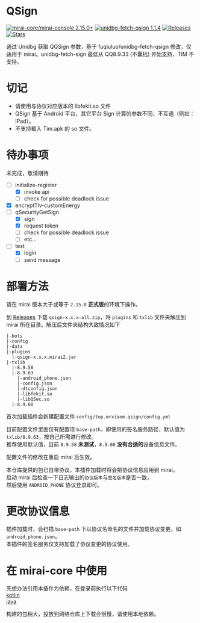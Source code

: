 # QSign

[![mirai-core/mirai-console 2.15.0+](https://img.shields.io/badge/mirai--core/mirai--console-2.15.0+-green)](https://github.com/mamoe/mirai)
[![unidbg-fetch-qsign 1.1.4](https://img.shields.io/badge/unidbg--fetch--qsign-1.1.4-yellowgreen)](https://github.com/fuqiuluo/unidbg-fetch-qsign)
[![Releases](https://img.shields.io/github/downloads/MrXiaoM/unidbg-fetch-qsign/total?label=%E4%B8%8B%E8%BD%BD%E9%87%8F&logo=github)](https://github.com/MrXiaoM/unidbg-fetch-qsign/releases)
[![Stars](https://img.shields.io/github/stars/MrXiaoM/unidbg-fetch-qsign?label=%E6%A0%87%E6%98%9F&logo=github)](https://github.com/MrXiaoM/unidbg-fetch-qsign/stargazers)

通过 Unidbg 获取 QQSign 参数，基于 fuqiuluo/unidbg-fetch-qsign 修改，仅适用于 mirai。unidbg-fetch-sign 最低从 QQ8.9.33 (不囊括) 开始支持，TIM 不支持。

# 切记

 - 请使用与协议对应版本的 libfekit.so 文件
 - QSign 基于 Android 平台，其它平台 Sign 计算的参数不同，不互通（例如：IPad）。
 - 不支持载入 Tim.apk 的 so 文件。

# 待办事项

未完成，敬请期待

- [ ] initialize-register
  - [x] invoke api
  - [ ] check for possible deadlock issue
- [x] encryptTlv-customEnergy
- [ ] qSecurityGetSign
  - [x] sign
  - [x] request token
  - [ ] check for possible deadlock issue
  - [ ] etc...
- [ ] test
  - [x] login
  - [ ] send message

# 部署方法

请在 mirai 版本大于或等于 `2.15.0` **正式版**的环境下操作。

到 [Releases](https://github.com/MrXiaoM/unidbg-fetch-qsign/releases) 下载 `qsign-x.x.x-all.zip`，将 `plugins` 和 `txlib` 文件夹解压到 mirai 所在目录。解压后文件夹结构大致情况如下
```
|-bots
|-config
|-data
|-plugins
  |-qsign-x.x.x.mirai2.jar
|-txlib
  |-8.9.58
  |-8.9.63
    |-android_phone.json
    |-config.json
    |-dtconfig.json
    |-libfekit.so
    |-libQSec.so
  |-8.9.68
```
首次加载插件会新建配置文件 `config/top.mrxiaom.qsign/config.yml`

目前配置文件里面仅有配置项 `base-path`，即使用的签名服务路径，默认值为 `txlib/8.9.63`，按自己所需进行修改。  
推荐使用默认值，目前 `8.9.58` **未测试**，`8.9.68` **没有合适的**设备信息文件。  

配置文件的修改在重启 mirai 后生效。

本仓库提供的包已自带协议，本插件加载时将会把协议信息应用到 mirai。  
启动 mirai 后检查一下日志输出的`协议版本`与`签名版本`是否一致，  
然后使用 `ANDROID_PHONE` 协议登录即可。

# 更改协议信息

插件加载时，会扫描 `base-path` 下以协议名命名的文件并加载协议变更。如 `android_phone.json`。  
本插件的签名服务仅支持加载了协议变更的协议使用。

# 在 mirai-core 中使用

先想办法引用本插件为依赖，在登录前执行以下代码  
[kotlin](src/test/kotlin/CoreUsage.kt)  
[java](src/test/java/CoreUsage.java)

构建的包稍大，投放到网络仓库上下载会很慢，请使用本地依赖。
